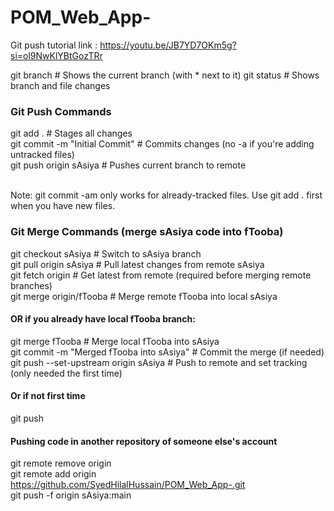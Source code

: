 ﻿# POM_Web_App-
Git push tutorial link : https://youtu.be/JB7YD7OKm5g?si=ol9NwKlYBtGozTRr

git branch       # Shows the current branch (with * next to it)
git status       # Shows branch and file changes


### Git Push Commands 
git add .                                      # Stages all changes <br>
git commit -m "Initial Commit"                 # Commits changes (no -a if you're adding untracked files) <br>
git push origin sAsiya                         # Pushes current branch to remote <br> <br>

Note: git commit -am only works for already-tracked files. Use git add . first when you have new files. <br>

### Git Merge Commands (merge sAsiya code into fTooba) 
git checkout sAsiya                            # Switch to sAsiya branch <br>
git pull origin sAsiya                         # Pull latest changes from remote sAsiya <br>
git fetch origin                               # Get latest from remote (required before merging remote branches) <br>
git merge origin/fTooba                        # Merge remote fTooba into local sAsiya <br>
#### OR if you already have local fTooba branch:
git merge fTooba                               # Merge local fTooba into sAsiya <br>
git commit -m "Merged fTooba into sAsiya"      # Commit the merge (if needed) <br>
git push --set-upstream origin sAsiya          # Push to remote and set tracking (only needed the first time) <br>
#### Or if not first time 
git push <br>

#### Pushing code in another repository of someone else's account 
git remote remove origin <br>
git remote add origin https://github.com/SyedHilalHussain/POM_Web_App-.git <br>
git push -f origin sAsiya:main
